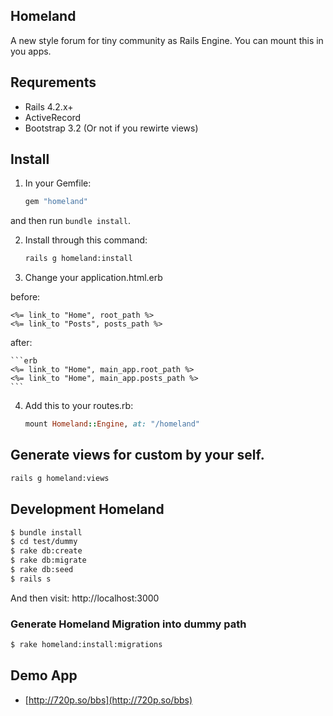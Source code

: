 Homeland
--------

A new style forum for tiny community as Rails Engine. You can mount this in you apps.

## Requrements

  * Rails 4.2.x+
  * ActiveRecord
  * Bootstrap 3.2 (Or not if you rewirte views)

## Install

1. In your Gemfile:

    ```ruby
    gem "homeland"
    ```

and then run `bundle install`.

2. Install through this command:

   ```bash
   rails g homeland:install
   ```

3. Change your application.html.erb

  before:

   ```erb
   <%= link_to "Home", root_path %>
   <%= link_to "Posts", posts_path %>
   ```

  after:

    ```erb
    <%= link_to "Home", main_app.root_path %>
    <%= link_to "Home", main_app.posts_path %>
    ```


4. Add this to your routes.rb:

    ```ruby
    mount Homeland::Engine, at: "/homeland"
    ```

## Generate views for custom by your self.

```bash
rails g homeland:views
```

## Development Homeland

```bash
$ bundle install
$ cd test/dummy
$ rake db:create
$ rake db:migrate
$ rake db:seed
$ rails s
```

And then visit: http://localhost:3000

### Generate Homeland Migration into dummy path

```bash
$ rake homeland:install:migrations
```

## Demo App

* [http://720p.so/bbs](http://720p.so/bbs)
